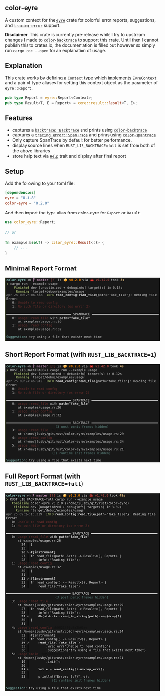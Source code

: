 color-eyre
----------

A custom context for the [`eyre`] crate for colorful error reports, suggestions,
and [`tracing-error`] support.

**Disclaimer**: This crate is currently pre-release while I try to upstream
changes I made to [`color-backtrace`] to support this crate. Until then I
cannot publish this to crates.io, the documentation is filled out however so
simply run `cargo doc --open` for an explanation of usage.

## Explanation

This crate works by defining a `Context` type which implements `EyreContext`
and a pair of type aliases for setting this context object as the parameter of
`eyre::Report`.

```rust
pub type Report = eyre::Report<Context>;
pub type Result<T, E = Report> = core::result::Result<T, E>;
```

## Features

- captures a [`backtrace::Backtrace`] and prints using [`color-backtrace`]
- captures a [`tracing_error::SpanTrace`] and prints using
[`color-spantrace`]
- Only capture SpanTrace by default for better performance.
- display source lines when `RUST_LIB_BACKTRACE=full` is set from both of
  the above libraries
- store help text via [`Help`] trait and display after final report

## Setup

Add the following to your toml file:

```toml
[dependencies]
eyre = "0.3.8"
color-eyre = "0.2.0"
```

And then import the type alias from color-eyre for `Report` or `Result`.

```rust
use color_eyre::Report;

// or

fn example(&self) -> color_eyre::Result<()> {
    // ...
}
```

## Minimal Report Format

![minimal report format](./pictures/minimal.png)

## Short Report Format (with `RUST_LIB_BACKTRACE=1`)

![short report format](./pictures/short.png)

## Full Report Format (with `RUST_LIB_BACKTRACE=full`)

![full report format](./pictures/full.png)

[`eyre`]: https://docs.rs/eyre
[`tracing-error`]: https://docs.rs/tracing-error
[`color-backtrace`]: https://docs.rs/color-backtrace
[`eyre::EyreContext`]: https://docs.rs/eyre/0.3.8/eyre/trait.EyreContext.html
[`backtrace::Backtrace`]: https://docs.rs/backtrace/0.3.46/backtrace/struct.Backtrace.html
[`tracing_error::SpanTrace`]: https://docs.rs/tracing-error/0.1.2/tracing_error/struct.SpanTrace.html
[`color-spantrace`]: https://github.com/yaahc/color-spantrace
[`Help`]: trait.Help.html
[`eyre::Report`]: https://docs.rs/eyre/0.3.8/eyre/struct.Report.html
